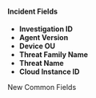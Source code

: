 
#### Incident Fields
- **Investigation ID**
- **Agent Version**
- **Device OU**
- **Threat Family Name**
- **Threat Name**
- **Cloud Instance ID**


New Common Fields